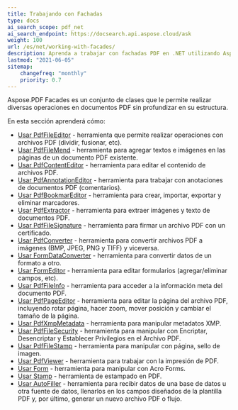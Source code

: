 ```yaml
---
title: Trabajando con Fachadas
type: docs
ai_search_scope: pdf_net
ai_search_endpoint: https://docsearch.api.aspose.cloud/ask
weight: 100
url: /es/net/working-with-facades/
description: Aprenda a trabajar con fachadas PDF en .NET utilizando Aspose.PDF para una manipulación y visualización más fácil del contenido PDF.
lastmod: "2021-06-05"
sitemap:
    changefreq: "monthly"
    priority: 0.7
---
```

Aspose.PDF Facades es un conjunto de clases que le permite realizar diversas operaciones en documentos PDF sin profundizar en su estructura.

En esta sección aprenderá cómo:

- [Usar PdfFileEditor](/pdf/net/pdffileeditor-class/) - herramienta que permite realizar operaciones con archivos PDF (dividir, fusionar, etc).
- [Usar PdfFileMend](/pdf/net/pdffilemend-class/) - herramienta para agregar textos e imágenes en las páginas de un documento PDF existente.
- [Usar PdfContentEditor](/pdf/net/pdfcontenteditor-class/) - herramienta para editar el contenido de archivos PDF.
- [Usar PdfAnnotationEditor](/pdf/net/pdfannotationeditor-class/) - herramienta para trabajar con anotaciones de documentos PDF (comentarios).
- [Usar PdfBookmarEditor](/pdf/net/working-with-bookmarks-facades/) - herramienta para crear, importar, exportar y eliminar marcadores.
- [Usar PdfExtractor](/pdf/net/pdfextractor-class/) - herramienta para extraer imágenes y texto de documentos PDF.
- [Usar PdfFileSignature](/pdf/net/pdffilesignature-class/) - herramienta para firmar un archivo PDF con un certificado.
- [Usar PdfConverter](/pdf/net/pdfconverter-class/) - herramienta para convertir archivos PDF a imágenes (BMP, JPEG, PNG y TIFF) y viceversa.
- [Usar FormDataConverter](/pdf/net/formdataconverter-class/) - herramienta para convertir datos de un formato a otro.
- [Usar FormEditor](/pdf/net/formeditor-class/) - herramienta para editar formularios (agregar/eliminar campos, etc).
- [Usar PdfFileInfo](/pdf/net/pdffileinfo-class/) - herramienta para acceder a la información meta del documento PDF.
- [Usar PdfPageEditor](/pdf/net/pdfpageeditor-class/) - herramienta para editar la página del archivo PDF, incluyendo rotar página, hacer zoom, mover posición y cambiar el tamaño de la página.
- [Usar PdfXmpMetadata](/pdf/net/pdfxmpmetadata-class/) - herramienta para manipular metadatos XMP.
- [Usar PdfFileSecurity](/pdf/net/pdffilesecurity-class/) - herramienta para manipular con Encriptar, Desencriptar y Establecer Privilegios en el Archivo PDF.
- [Usar PdfFileStamp](/pdf/net/pdffilestamp-class/) - herramienta para manipular con página, sello de imagen.
- [Usar PdfViewer](/pdf/net/pdfviewer-class/) - herramienta para trabajar con la impresión de PDF.
- [Usar Form](/pdf/net/form-class/) - herramienta para manipular con Acro Forms.
- [Usar Stamp](/pdf/net/stamp-class/) - herramienta de estampado en PDF.
- [Usar AutoFiller](/pdf/net/autofiller-class/) - herramienta para recibir datos de una base de datos u otra fuente de datos, llenarlos en los campos diseñados de la plantilla PDF y, por último, generar un nuevo archivo PDF o flujo.